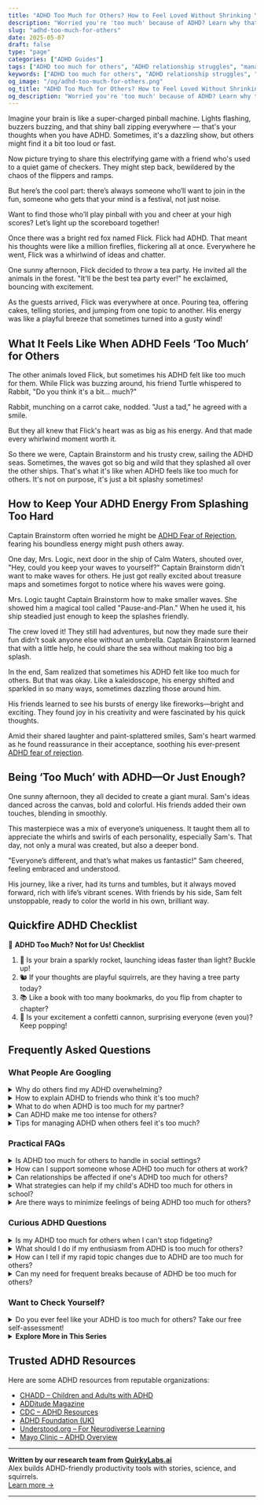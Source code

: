 ```yaml
---
title: "ADHD Too Much for Others? How to Feel Loved Without Shrinking Yourself"
description: "Worried you're 'too much' because of ADHD? Learn why that feeling shows up, and find warm, empowering strategies to connect, feel loved, and stay true to your vibrant self."
slug: "adhd-too-much-for-others"
date: 2025-05-07
draft: false
type: "page"
categories: ["ADHD Guides"]
tags: ["ADHD too much for others", "ADHD relationship struggles", "managing ADHD in social settings", "ADHD acceptance", "ADHD and connection", "navigating ADHD friendships", "feeling understood with ADHD"]
keywords: ["ADHD too much for others", "ADHD relationship struggles", "managing ADHD in social settings", "ADHD acceptance", "ADHD and connection", "navigating ADHD friendships", "feeling understood with ADHD"]
og_image: "/og/adhd-too-much-for-others.png"
og_title: "ADHD Too Much for Others? How to Feel Loved Without Shrinking Yourself"
og_description: "Worried you're 'too much' because of ADHD? Learn why that feeling shows up, and find warm, empowering strategies to connect, feel loved, and stay true to your vibrant self."
---
```


Imagine your brain is like a super-charged pinball machine. Lights flashing, buzzers buzzing, and that shiny ball zipping everywhere — that's your thoughts when you have ADHD. Sometimes, it's a dazzling show, but others might find it a bit too loud or fast. 

Now picture trying to share this electrifying game with a friend who's used to a quiet game of checkers. They might step back, bewildered by the chaos of the flippers and ramps.

But here’s the cool part: there’s always someone who’ll want to join in the fun, someone who gets that your mind is a festival, not just noise. 

Want to find those who’ll play pinball with you and cheer at your high scores? Let’s light up the scoreboard together!

Once there was a bright red fox named Flick. Flick had ADHD. That meant his thoughts were like a million fireflies, flickering all at once. Everywhere he went, Flick was a whirlwind of ideas and chatter.

One sunny afternoon, Flick decided to throw a tea party. He invited all the animals in the forest. "It'll be the best tea party ever!" he exclaimed, bouncing with excitement.

As the guests arrived, Flick was everywhere at once. Pouring tea, offering cakes, telling stories, and jumping from one topic to another. His energy was like a playful breeze that sometimes turned into a gusty wind!

## What It Feels Like When ADHD Feels ‘Too Much’ for Others

The other animals loved Flick, but sometimes his ADHD felt like too much for them. While Flick was buzzing around, his friend Turtle whispered to Rabbit, "Do you think it's a bit... much?"

Rabbit, munching on a carrot cake, nodded. "Just a tad," he agreed with a smile.

But they all knew that Flick's heart was as big as his energy. And that made every whirlwind moment worth it.

So there we were, Captain Brainstorm and his trusty crew, sailing the ADHD seas. Sometimes, the waves got so big and wild that they splashed all over the other ships. That's what it's like when ADHD feels like too much for others. It's not on purpose, it's just a bit splashy sometimes!

## How to Keep Your ADHD Energy From Splashing Too Hard

Captain Brainstorm often worried he might be [ADHD Fear of Rejection](/pages/adhd-fear-of-rejection/), fearing his boundless energy might push others away.

One day, Mrs. Logic, next door in the ship of Calm Waters, shouted over, "Hey, could you keep your waves to yourself?" Captain Brainstorm didn't want to make waves for others. He just got really excited about treasure maps and sometimes forgot to notice where his waves were going.

Mrs. Logic taught Captain Brainstorm how to make smaller waves. She showed him a magical tool called "Pause-and-Plan." When he used it, his ship steadied just enough to keep the splashes friendly.

The crew loved it! They still had adventures, but now they made sure their fun didn’t soak anyone else without an umbrella. Captain Brainstorm learned that with a little help, he could share the sea without making too big a splash.

In the end, Sam realized that sometimes his ADHD felt like too much for others. But that was okay. Like a kaleidoscope, his energy shifted and sparkled in so many ways, sometimes dazzling those around him.

His friends learned to see his bursts of energy like fireworks—bright and exciting. They found joy in his creativity and were fascinated by his quick thoughts.

Amid their shared laughter and paint-splattered smiles, Sam's heart warmed as he found reassurance in their acceptance, soothing his ever-present [ADHD fear of rejection](/pages/adhd-fear-of-rejection/).

## Being ‘Too Much’ with ADHD—Or Just Enough?

One sunny afternoon, they all decided to create a giant mural. Sam's ideas danced across the canvas, bold and colorful. His friends added their own touches, blending in smoothly.

This masterpiece was a mix of everyone’s uniqueness. It taught them all to appreciate the whirls and swirls of each personality, especially Sam's. That day, not only a mural was created, but also a deeper bond.

"Everyone’s different, and that’s what makes us fantastic!" Sam cheered, feeling embraced and understood.

His journey, like a river, had its turns and tumbles, but it always moved forward, rich with life’s vibrant scenes. With friends by his side, Sam felt unstoppable, ready to color the world in his own, brilliant way.

## Quickfire ADHD Checklist

🎨 **ADHD Too Much? Not for Us! Checklist**

1. 🚀 Is your brain a sparkly rocket, launching ideas faster than light? Buckle up!
2. 🐿️ If your thoughts are playful squirrels, are they having a tree party today?
3. 📚 Like a book with too many bookmarks, do you flip from chapter to chapter?
4. 🎉 Is your excitement a confetti cannon, surprising everyone (even you)? Keep popping!

## Frequently Asked Questions



### What People Are Googling

<details><summary>Why do others find my ADHD overwhelming?</summary><p>It's really common to feel like others might find your ADHD traits a bit overwhelming. Remember, ADHD can mean your energy and thoughts are running at a hundred miles an hour, which isn't the pace everyone operates at! This difference can sometimes make interactions challenging or tiring for those who process things more slowly or prefer a more linear approach to conversations and activities. It’s really about understanding and bridging that gap between different styles of communication and action, so everyone feels comfortable and appreciated.</p></details>
<details><summary>How to explain ADHD to friends who think it's too much?</summary><p>I understand that explaining ADHD to friends can sometimes feel challenging, especially when they think it's a bit much. You could start by sharing that ADHD is like having a brain with a unique wiring that affects attention, impulsivity, and energy levels—it's not about lacking effort or willpower. Explain that symptoms can vary widely from person to person, making it a very personal experience. Reassure them that learning about ADHD can help them support you better, just as you support them in their unique traits and challenges. With a gentle approach, your friends are more likely to appreciate your openness and strive to understand your perspective.</p></details>
<details><summary>What to do when ADHD is too much for my partner?</summary><p>When your partner is feeling overwhelmed by their ADHD, the best thing you can do is offer a supportive and understanding environment. Start by gently encouraging them to take things one step at a time and prioritize self-care, which is crucial in managing ADHD symptoms. Together, you might explore strategies such as setting up routines or reminders, breaking tasks into smaller, more manageable steps, or finding a good ADHD coach or therapist. Remember, your patience and empathy can make a world of difference to your partner during challenging times.</p></details>
<details><summary>Can ADHD make me too intense for others?</summary><p>Absolutely, feeling like you're too intense for others is a common experience among folks with ADHD. Your mind is often buzzing with ideas and energy, which can sometimes be overwhelming for people who don't share the same pace. Remember, your intensity is also a part of your unique charm and creativity — it's what helps you come up with brilliant ideas and solutions! It might help to find a balance by tuning into the cues of others and sometimes pacing the conversation to include quieter moments, but never feel that you need to suppress your true self.</p></details>
<details><summary>Tips for managing ADHD when others feel it's too much?</summary><p>Navigating ADHD when it feels overwhelming for others around you can be really challenging, but remember, you're not alone in this. One helpful tip is to communicate openly about your ADHD; sharing how it affects you can increase understanding and support from others. Setting clear boundaries and having systems in place that help you manage your time and energy can also reassure others that you’re handling your responsibilities. Lastly, consider joining a support group or seeking the guidance of a coach who specializes in ADHD; they can offer strategies and encouragement tailored to your unique situation.</p></details>



### Practical FAQs

<details><summary>Is ADHD too much for others to handle in social settings?</summary><p>Absolutely not! People with ADHD bring a lot of sparkle to social settings, often infusing energy and creativity into conversations and activities. It’s true that sometimes the characteristics of ADHD, like being impulsive or easily distracted, can be misunderstood. But remember, everyone has unique traits that contribute to the dynamic of a group. It’s all about understanding and appreciating each other’s differences, which can actually make interactions richer and more enjoyable!</p></details>
<details><summary>How can I support someone whose ADHD too much for others at work?</summary><p>Supporting a colleague with ADHD can be incredibly beneficial! Start by having a gentle, private conversation to see how they feel they could be better supported at work. Small adjustments, like helping them organize tasks or allowing for short breaks, can make a big difference. Also, advocating for a supportive and understanding work environment can help not only your colleague but enhance the overall team dynamics. Remember, a little empathy and practical help can go a long way!</p></details>
<details><summary>Can relationships be affected if one's ADHD too much for others?</summary><p>Absolutely, ADHD can sometimes impact relationships, but it's important to remember that every relationship has its challenges. People with ADHD might experience difficulties with consistency, forgetfulness, or managing emotions, which can sometimes feel overwhelming for their partners or friends. However, open communication and understanding can really help bridge the gap. By fostering an environment where both parties can share their feelings and work collaboratively on solutions, relationships can not only survive but thrive. Remember, the unique qualities of someone with ADHD can also bring a lot of creativity, passion, and energy to a relationship!</p></details>
<details><summary>What strategies can help if my child's ADHD too much for others in school?</summary><p>It's really common to worry about how your child fits in at school, especially with ADHD in the mix. One effective strategy is working closely with your child's teachers to tailor classroom accommodations that support their learning and interaction style. This might include structured routines, breaks for movement, or a quiet corner for when things get overwhelming. Additionally, encouraging social skills through role-playing at home can boost their confidence and ability to connect with peers in school settings. Remember, your child brings unique strengths to the table, and with the right support, they can truly shine!</p></details>
<details><summary>Are there ways to minimize feelings of being ADHD too much for others?</summary><p>Absolutely, and it's great that you're looking into ways to feel more comfortable in social settings. One effective approach is to communicate openly with friends and family about your ADHD. This can help them understand your unique needs and behaviors, making interactions smoother for everyone. Additionally, try to identify environments and social settings where you feel most at ease – sometimes, smaller groups or quieter places can make a big difference. Lastly, remember that everyone has their quirks and the right people will appreciate your unique energy and perspective.</p></details>



### Curious ADHD Questions

<details><summary>Is my ADHD too much for others when I can't stop fidgeting?</summary><p>Absolutely not! Fidgeting is a common way many people with ADHD release excess energy and enhance their focus. It's important to remember that everyone has unique habits and ways of managing their attention. If you're worried about disturbing others, consider using discreet fidget tools like stress balls or fidget cubes that can be soothing without drawing too much attention. Remember, your ADHD is a part of you, and managing it in a way that helps you feel comfortable is what truly matters.</p></details>
<details><summary>What should I do if my enthusiasm from ADHD is too much for others?</summary><p>It’s wonderful that you have such vibrant enthusiasm, a true gift of ADHD! Sometimes, others might not match our energy level, and that's okay. A good approach is to gauge the energy of the room and sometimes share your excitement in doses. Also, consider finding a community or group where your enthusiasm is celebrated and shared—places where you can be your vibrant self without holding back.</p></details>
<details><summary>How can I tell if my rapid topic changes due to ADHD are too much for others?</summary><p>That's a thoughtful question! One way to gauge if your rapid topic changes are overwhelming others is to observe their body language and responses. If you notice people seem confused, are struggling to keep up, or aren't engaging much in the conversation, these could be signs that the pace might be a bit much for them. Remember, it's perfectly okay to ask directly, too—most folks appreciate the honesty and it shows you care about the conversation being enjoyable for everyone involved.</p></details>
<details><summary>Can my need for frequent breaks because of ADHD be too much for others?</summary><p>Absolutely, it's completely okay to need frequent breaks due to ADHD. Everyone has different needs when it comes to managing their focus and energy levels. It's important to communicate your needs openly with those around you, whether it's at work or in social settings. Most people will appreciate your honesty and may even find your approach to self-care inspiring. Remember, taking care of yourself is your top priority!</p></details>



### Want to Check Yourself?

<details><summary>Do you ever feel like your ADHD is too much for others? Take our free self-assessment!</summary><p>Absolutely, it's not uncommon to feel that way sometimes. ADHD can indeed make us worry about how we're perceived by others, especially during more challenging moments. Remember, understanding your unique patterns and triggers can be incredibly empowering. Our free self-assessment is designed to help you gain insights into your ADHD traits, so you can navigate social situations with more confidence and ease. Why not give it a try and see how it can support you in embracing your vibrant self?</p></details>

<script type="application/ld+json">
{
  "@context": "https://schema.org",
  "@type": "FAQPage",
  "mainEntity": [
    {
      "@type": "Question",
      "name": "Why do others find my ADHD overwhelming?",
      "acceptedAnswer": {
        "@type": "Answer",
        "text": "It's really common to feel like others might find your ADHD traits a bit overwhelming. Remember, ADHD can mean your energy and thoughts are running at a hundred miles an hour, which isn't the pace everyone operates at! This difference can sometimes make interactions challenging or tiring for those who process things more slowly or prefer a more linear approach to conversations and activities. It\u2019s really about understanding and bridging that gap between different styles of communication and action, so everyone feels comfortable and appreciated."
      }
    },
    {
      "@type": "Question",
      "name": "How to explain ADHD to friends who think it's too much?",
      "acceptedAnswer": {
        "@type": "Answer",
        "text": "I understand that explaining ADHD to friends can sometimes feel challenging, especially when they think it's a bit much. You could start by sharing that ADHD is like having a brain with a unique wiring that affects attention, impulsivity, and energy levels\u2014it's not about lacking effort or willpower. Explain that symptoms can vary widely from person to person, making it a very personal experience. Reassure them that learning about ADHD can help them support you better, just as you support them in their unique traits and challenges. With a gentle approach, your friends are more likely to appreciate your openness and strive to understand your perspective."
      }
    },
    {
      "@type": "Question",
      "name": "What to do when ADHD is too much for my partner?",
      "acceptedAnswer": {
        "@type": "Answer",
        "text": "When your partner is feeling overwhelmed by their ADHD, the best thing you can do is offer a supportive and understanding environment. Start by gently encouraging them to take things one step at a time and prioritize self-care, which is crucial in managing ADHD symptoms. Together, you might explore strategies such as setting up routines or reminders, breaking tasks into smaller, more manageable steps, or finding a good ADHD coach or therapist. Remember, your patience and empathy can make a world of difference to your partner during challenging times."
      }
    },
    {
      "@type": "Question",
      "name": "Can ADHD make me too intense for others?",
      "acceptedAnswer": {
        "@type": "Answer",
        "text": "Absolutely, feeling like you're too intense for others is a common experience among folks with ADHD. Your mind is often buzzing with ideas and energy, which can sometimes be overwhelming for people who don't share the same pace. Remember, your intensity is also a part of your unique charm and creativity \u2014 it's what helps you come up with brilliant ideas and solutions! It might help to find a balance by tuning into the cues of others and sometimes pacing the conversation to include quieter moments, but never feel that you need to suppress your true self."
      }
    },
    {
      "@type": "Question",
      "name": "Tips for managing ADHD when others feel it's too much?",
      "acceptedAnswer": {
        "@type": "Answer",
        "text": "Navigating ADHD when it feels overwhelming for others around you can be really challenging, but remember, you're not alone in this. One helpful tip is to communicate openly about your ADHD; sharing how it affects you can increase understanding and support from others. Setting clear boundaries and having systems in place that help you manage your time and energy can also reassure others that you\u2019re handling your responsibilities. Lastly, consider joining a support group or seeking the guidance of a coach who specializes in ADHD; they can offer strategies and encouragement tailored to your unique situation."
      }
    }
  ]
}
</script>
<script type="application/ld+json">
{
  "@context": "https://schema.org",
  "@type": "Article",
  "author": {
    "@type": "Person",
    "name": "QuirkyLabs",
    "url": "https://quirkylabs.ai/about"
  },
  "headline": "adhd too much for others: \"Feel Loved: Navigating When ADHD Seems Too Much!\"",
  "mainEntityOfPage": "https://blog.quirkylabs.ai/pages/adhd-too-much-for-others/",
  "datePublished": "2025-05-07"
}
</script>
<script type="application/ld+json">
{
  "@context": "https://schema.org",
  "@type": "BreadcrumbList",
  "itemListElement": [
    {
      "@type": "ListItem",
      "position": 1,
      "name": "Home",
      "item": "https://quirkylabs.ai/"
    },
    {
      "@type": "ListItem",
      "position": 2,
      "name": "Blog",
      "item": "https://blog.quirkylabs.ai/"
    },
    {
      "@type": "ListItem",
      "position": 3,
      "name": "adhd too much for others: \"Feel Loved: Navigating When ADHD Seems Too Much!\"",
      "item": "https://blog.quirkylabs.ai/pages/adhd-too-much-for-others/"
    }
  ]
}
</script>

<details>
<summary><strong>Explore More in This Series</strong></summary>

- [Adhd Fear Of Abandonment](/pages/adhd-fear-of-abandonment/)
- [Adhd Breakups And Blame](/pages/adhd-breakups-and-blame/)
- [Adhd Fear Of Connection](/pages/adhd-fear-of-connection/)
- [Adhd Sabotaging Relationships](/pages/adhd-sabotaging-relationships/)
- [Adhd Fear Of Rejection](/pages/adhd-fear-of-rejection/)
- [Adhd Impossible To Live With](/pages/adhd-impossible-to-live-with/)
- [Adhd Anxious Attachment](/pages/adhd-anxious-attachment/)
- [Adhd Fear Intimacy](/pages/adhd-fear-intimacy/)
</details>



## Trusted ADHD Resources

Here are some ADHD resources from reputable organizations:

- [CHADD – Children and Adults with ADHD](https://chadd.org)
- [ADDitude Magazine](https://www.additudemag.com)
- [CDC – ADHD Resources](https://www.cdc.gov/ncbddd/adhd)
- [ADHD Foundation (UK)](https://www.adhdfoundation.org.uk)
- [Understood.org – For Neurodiverse Learning](https://www.understood.org)
- [Mayo Clinic – ADHD Overview](https://www.mayoclinic.org/diseases-conditions/adhd)


---

**Written by our research team from [QuirkyLabs.ai](https://quirkylabs.ai)**  
Alex builds ADHD-friendly productivity tools with stories, science, and squirrels.  
[Learn more →](https://quirkylabs.ai)

---